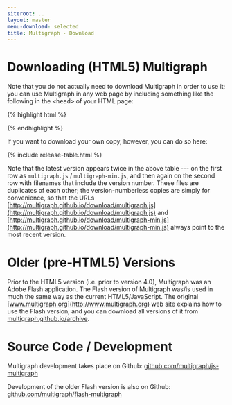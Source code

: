 ```yaml
---
siteroot: ..
layout: master
menu-download: selected
title: Multigraph - Download
---
```


Downloading (HTML5) Multigraph
==============================

Note that you do not actually need to download Multigraph in order to use it; you can use Multigraph
in any web page by including something like the following in the 
<tt><span class="nt">&lt;head&gt;</span></tt> of your HTML page:

{% highlight html %}
<script type="text/javascript" src="http://multigraph.github.io/download/multigraph-min.js"></script>
{% endhighlight %}

If you want to download your own copy, however, you can do so here:

{% include release-table.html %}

Note that the latest version appears twice in the above table --- on the first
row as <code>multigraph.js</code> /
<code>multigraph-min.js</code>, and then again on the second row with filenames
that include the version number.  These files are duplicates of each
other; the version-numberless copies are simply for convenience, so
that the URLs
[http://multigraph.github.io/download/multigraph.js](http://multigraph.github.io/download/multigraph.js)
and
[http://multigraph.github.io/download/multigraph-min.js](http://multigraph.github.io/download/multigraph-min.js)
always point to the most recent version.

Older (pre-HTML5) Versions
==========================

Prior to the HTML5 version (i.e. prior to version 4.0), Multigraph was an Adobe Flash
application.  The Flash version of Multigraph was/is used in much the
same way as the current HTML5/JavaScript.  The original
[www.multigraph.org](http://www.multigraph.org) web site explains how
to use the Flash version, and you can download all versions of it from
[multigraph.github.io/archive](http://multigraph.github.io/archive).

Source Code / Development
=========================

Multigraph development takes place on Github: [github.com/multigraph/js-multigraph](http://github.com/multigraph/js-multigraph)

Development of the older Flash version is also on Github:
[github.com/multigraph/flash-multigraph](http://github.com/multigraph/flash-multigraph)
